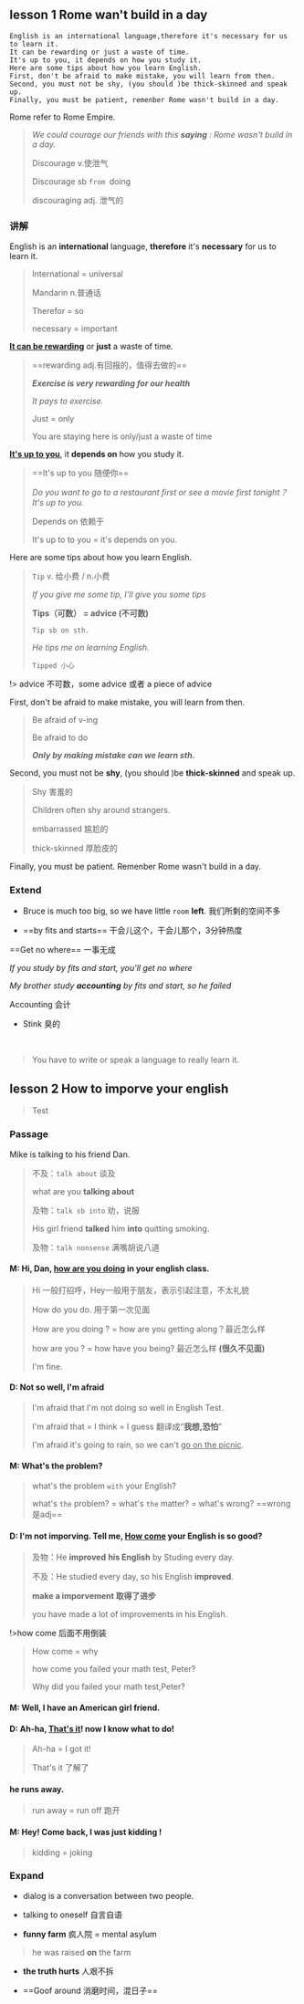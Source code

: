 ## lesson 1 Rome wan't build in a day

```
English is an international language,therefore it's necessary for us to learn it.
It can be rewarding or just a waste of time.
It's up to you, it depends on how you study it.
Here are some tips about how you learn English.
First, don't be afraid to make mistake, you will learn from then.
Second, you must not be shy, (you should )be thick-skinned and speak up.
Finally, you must be patient, remenber Rome wasn't build in a day.
```

Rome refer to Rome Empire.



> *We could courage our friends with this **saying** : Rome wasn't build in a day.*
>
>  Discourage v.使泄气 
>
> Discourage sb `from `doing 
>
> discouraging adj. 泄气的



### 讲解

English is an **international** language, **therefore** it's **necessary** for us to learn it.

> International = universal
>
> Mandarin n.普通话
>
> 
>
> Therefor = so
>
> necessary = important

**<u>It can be rewarding</u>** or **just** a waste of time.

> ==rewarding adj.有回报的，值得去做的==
>
> ***Exercise is very rewarding for our health***  
>
> *It pays to exercise.*
>
> 
>
> Just = only
>
> You are staying here is only/just a waste of time

<u>**It's up to you**</u>, it **depends on** how you study it.

> ==It's up to you 随便你==
>
> *Do you want to go to a restaurant first or  see a movie first tonight？It's up to you.*
>
> Depends on 依赖于
>
> It's up to to you = it's depends on you.

Here are some tips about how you learn English.

> `Tip`  v. 给小费 / n.小费
>
> *If you give me some tip, I'll give you some tips*
>
> **Tips（可数） = advice (不可数)**  
>
> `Tip sb on sth.`
>
> *He tips me on learning English.*
>
> `Tipped 小心`

!> advice 不可数，some advice 或者 a piece of advice



First, don't be afraid to make mistake, you will learn from then.

> Be afraid of v-ing 
>
> Be afraid to do
>
> 
>
> ***Only by making mistake can we learn sth.***

Second, you must not be **shy**, (you should )be **thick-skinned** and speak up.

> Shy 害羞的
>
> Children often shy around strangers.
>
> embarrassed 尴尬的
>
> 
>
> thick-skinned 厚脸皮的

Finally, you must be patient. Remenber Rome wasn't build in a day.

### Extend

- Bruce is much too big, so we have little `room` **left**.  我们所剩的空间不多



- ==by fits and starts== 干会儿这个，干会儿那个，3分钟热度

==Get no where== 一事无成

*If you study by fits and start, you'll get no where*

*My brother study **accounting** by fits and start, so he failed*

Accounting 会计



- Stink 臭的

  ​

> You have to write or speak a language to really learn it.

## lesson 2 How to imporve your english

>  Test

### Passage

Mike is talking to his friend Dan.

> 不及：`talk about` 谈及
>
> what are you **talking about**
>
> 及物：`talk sb into` 劝，说服
>
> His girl friend **talked** him **into** quitting smoking.
>
> 及物：`talk nonsense` 满嘴胡说八道

#### M: Hi, Dan, **<u>how are you doing</u>** in your english class.

> Hi 一般打招呼，Hey一般用于朋友，表示引起注意，不太礼貌
>
> How do you do. 用于第一次见面
>
> How are you doing ? = how are you getting along？最近怎么样
>
> how are you ? = how have you being? 最近怎么样 **(很久不见面)**
>
> I'm fine. 

#### D: Not so well, **I'm afraid**

> I'm afraid that I'm not doing so well in English Test.
>
> I'm afraid that = I think = I guess 翻译成“**我想,恐怕**”
>
> I'm afraid it's going to rain, so we can't <u>go on the picnic</u>.

#### M: What's the problem?

> what's the problem `with`  your English?
>
> what's `the` problem? = what's `the` matter?  = what's wrong?   ==wrong是adj==

#### D: I'm not **imporving**. Tell me, **<u>How come</u>** your English is so good?

> 及物：He **improved** **his English** by Studing every day.
>
> 不及：He studied every day, so his English **improved**.
>
> __make a imporvement 取得了进步__
>
> you have made a lot of improvements in his English.

!>how come 后面不用倒装

> How come = why  
>
> how come you failed your math test, Peter?
>
> Why did you failed your math test,Peter?





#### M: Well, I have an American girl friend.

#### D: Ah-ha, <u>That's it</u>! now I know what to do!

> Ah-ha = I got it!
>
> That's it 了解了

#### he runs away.

> run away = run off 跑开

#### M: Hey! Come back, I was just kidding !

> kidding = joking




### Expand

- dialog is a conversation between two people.


- talking to oneself 自言自语


- **funny farm** 疯人院 = mental asylum

> he was raised **on** the farm

- **the truth hurts** 人艰不拆


- ==Goof around 消磨时间，混日子==